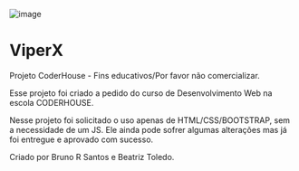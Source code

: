 ![image](https://github.com/brunors1/viper_x/assets/117781967/733eef82-bf4e-42e7-bc4f-fc79498122fa)

# ViperX

Projeto CoderHouse - Fins educativos/Por favor não comercializar.

Esse projeto foi criado a pedido do curso de Desenvolvimento Web na escola CODERHOUSE.

Nesse projeto foi solicitado o uso apenas de HTML/CSS/BOOTSTRAP, sem a necessidade de um JS. Ele ainda pode sofrer algumas alterações mas já foi entregue e aprovado com sucesso.

Criado por Bruno R Santos e Beatriz Toledo.


